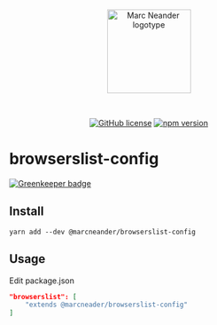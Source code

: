 <br />
<p align="center">
    <a href="https://marcneander.se">
        <img src="https://raw.githubusercontent.com/marcneander/marcneander.se/master/src/images/m-dark.png" alt="Marc Neander logotype" width="151"></a>
</p>
<br />
<p align="center">
    <a href="https://github.com/marcneander/browserslist-config/blob/master/LICENSE">
        <img src="https://img.shields.io/badge/license-MIT-blue.svg" alt="GitHub license"></a>
    <a href="https://www.npmjs.com/package/@marcneander/browserslist-config">
        <img src="https://img.shields.io/npm/v/@marcneander/browserslist-config.svg?style=flat" alt="npm version"></a>
</p>

# browserslist-config

[![Greenkeeper badge](https://badges.greenkeeper.io/marcneander/browserslist-config.svg)](https://greenkeeper.io/)

## Install

`yarn add --dev @marcneander/browserslist-config`

## Usage
Edit package.json
```json
"browserslist": [
    "extends @marcneader/browserslist-config"
]
```